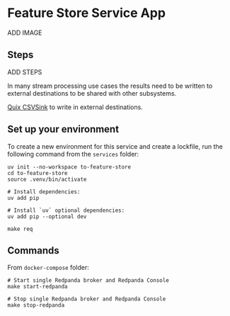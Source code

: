 # Feature Store Service App

ADD IMAGE

## Steps

ADD STEPS

In many stream processing use cases the results need to be written to external destinations to be shared with other subsystems.

[Quix CSVSink](https://quix.io/docs/quix-streams/connectors/sinks/csv-sink.html) to write in external destinations.

## Set up your environment

To create a new environment for this service and create a lockfile, run the following command from the `services` folder:

    uv init --no-workspace to-feature-store
    cd to-feature-store 
    source .venv/bin/activate

    # Install dependencies:
    uv add pip

    # Install `uv` optional dependencies:
    uv add pip --optional dev

    make req

## Commands

From `docker-compose` folder:

    # Start single Redpanda broker and Redpanda Console
    make start-redpanda

    # Stop single Redpanda broker and Redpanda Console
    make stop-redpanda
